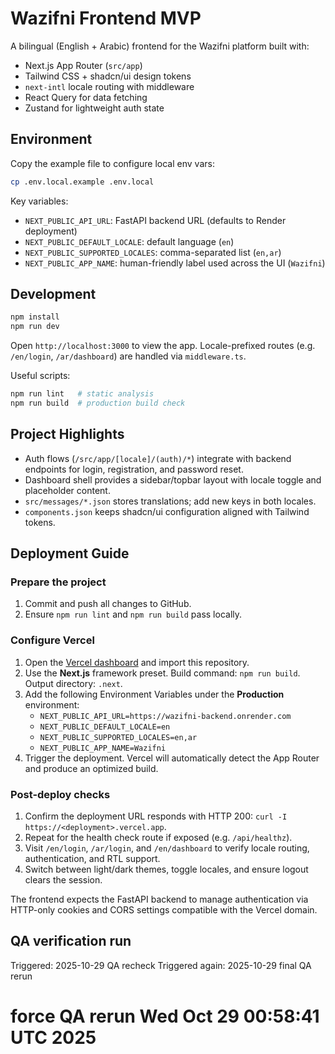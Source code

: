 # Wazifni Frontend MVP

A bilingual (English + Arabic) frontend for the Wazifni platform built with:

- Next.js App Router (`src/app`)
- Tailwind CSS + shadcn/ui design tokens
- `next-intl` locale routing with middleware
- React Query for data fetching
- Zustand for lightweight auth state

## Environment

Copy the example file to configure local env vars:

```bash
cp .env.local.example .env.local
```

Key variables:

- `NEXT_PUBLIC_API_URL`: FastAPI backend URL (defaults to Render deployment)
- `NEXT_PUBLIC_DEFAULT_LOCALE`: default language (`en`)
- `NEXT_PUBLIC_SUPPORTED_LOCALES`: comma-separated list (`en,ar`)
- `NEXT_PUBLIC_APP_NAME`: human-friendly label used across the UI (`Wazifni`)

## Development

```bash
npm install
npm run dev
```

Open `http://localhost:3000` to view the app. Locale-prefixed routes (e.g. `/en/login`, `/ar/dashboard`) are handled via `middleware.ts`.

Useful scripts:

```bash
npm run lint   # static analysis
npm run build  # production build check
```

## Project Highlights

- Auth flows (`/src/app/[locale]/(auth)/*`) integrate with backend endpoints for login, registration, and password reset.
- Dashboard shell provides a sidebar/topbar layout with locale toggle and placeholder content.
- `src/messages/*.json` stores translations; add new keys in both locales.
- `components.json` keeps shadcn/ui configuration aligned with Tailwind tokens.

## Deployment Guide

### Prepare the project

1. Commit and push all changes to GitHub.
2. Ensure `npm run lint` and `npm run build` pass locally.

### Configure Vercel

1. Open the [Vercel dashboard](https://vercel.com/dashboard) and import this repository.
2. Use the **Next.js** framework preset. Build command: `npm run build`. Output directory: `.next`.
3. Add the following Environment Variables under the **Production** environment:
	- `NEXT_PUBLIC_API_URL=https://wazifni-backend.onrender.com`
	- `NEXT_PUBLIC_DEFAULT_LOCALE=en`
	- `NEXT_PUBLIC_SUPPORTED_LOCALES=en,ar`
	- `NEXT_PUBLIC_APP_NAME=Wazifni`
4. Trigger the deployment. Vercel will automatically detect the App Router and produce an optimized build.

### Post-deploy checks

1. Confirm the deployment URL responds with HTTP 200: `curl -I https://<deployment>.vercel.app`.
2. Repeat for the health check route if exposed (e.g. `/api/healthz`).
3. Visit `/en/login`, `/ar/login`, and `/en/dashboard` to verify locale routing, authentication, and RTL support.
4. Switch between light/dark themes, toggle locales, and ensure logout clears the session.

The frontend expects the FastAPI backend to manage authentication via HTTP-only cookies and CORS settings compatible with the Vercel domain.

## QA verification run
Triggered: 2025-10-29 QA recheck
Triggered again: 2025-10-29 final QA rerun
# force QA rerun Wed Oct 29 00:58:41 UTC 2025
